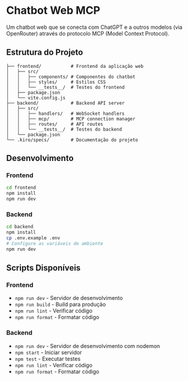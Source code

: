 # Chatbot Web MCP

Um chatbot web que se conecta com ChatGPT e a outros modelos (via OpenRouter) através do protocolo MCP (Model Context Protocol).

## Estrutura do Projeto

```
├── frontend/           # Frontend da aplicação web
│   ├── src/
│   │   ├── components/ # Componentes do chatbot
│   │   ├── styles/     # Estilos CSS
│   │   └── __tests__/  # Testes do frontend
│   ├── package.json
│   └── vite.config.js
├── backend/            # Backend API server
│   ├── src/
│   │   ├── handlers/   # WebSocket handlers
│   │   ├── mcp/        # MCP connection manager
│   │   ├── routes/     # API routes
│   │   └── __tests__/  # Testes do backend
│   └── package.json
└── .kiro/specs/        # Documentação do projeto
```

## Desenvolvimento

### Frontend
```bash
cd frontend
npm install
npm run dev
```

### Backend
```bash
cd backend
npm install
cp .env.example .env
# Configure as variáveis de ambiente
npm run dev
```

## Scripts Disponíveis

### Frontend
- `npm run dev` - Servidor de desenvolvimento
- `npm run build` - Build para produção
- `npm run lint` - Verificar código
- `npm run format` - Formatar código

### Backend
- `npm run dev` - Servidor de desenvolvimento com nodemon
- `npm start` - Iniciar servidor
- `npm test` - Executar testes
- `npm run lint` - Verificar código
- `npm run format` - Formatar código